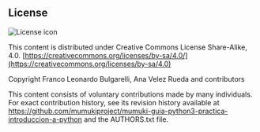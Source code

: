 ## License
![License icon](https://licensebuttons.net/l/by-sa/3.0/88x31.png)

This content is distributed under Creative Commons License Share-Alike, 4.0. [https://creativecommons.org/licenses/by-sa/4.0/](https://creativecommons.org/licenses/by-sa/4.0)

Copyright Franco Leonardo Bulgarelli, Ana Velez Rueda and contributors

This content consists of voluntary contributions made by many
individuals. For exact contribution history, see its revision history
available at https://github.com/mumukiproject/mumuki-guia-python3-practica-introduccion-a-python and the AUTHORS.txt file.


